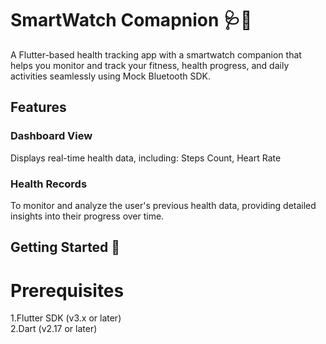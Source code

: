# SmartWatch Comapnion 🩺📱

A Flutter-based health tracking app with a smartwatch companion that helps you monitor and track your fitness, health progress, and daily activities seamlessly using Mock Bluetooth SDK.


## Features

### Dashboard View
Displays real-time health data, including: Steps Count, Heart Rate

### Health Records

To monitor and analyze the user's previous health data, providing detailed insights into their progress over time.


## Getting Started 🚀
# Prerequisites
1.Flutter SDK (v3.x or later)
<br>
2.Dart (v2.17 or later)



